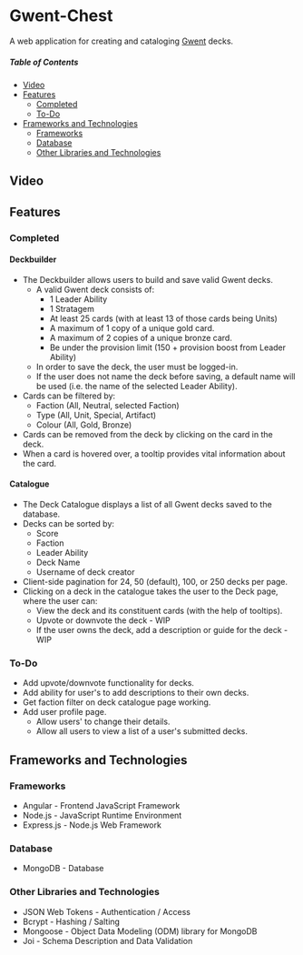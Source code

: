 # Gwent-Chest

A web application for creating and cataloging [Gwent](https://www.playgwent.com/en "Official Gwent webpage") decks.

##### Table of Contents

- [Video](#video)
- [Features](#features)
  - [Completed](#completed)
  - [To-Do](#to-do)
- [Frameworks and Technologies](#frameworks-and-technologies)
  - [Frameworks](#frameworks)
  - [Database](#database)
  - [Other Libraries and Technologies](#other-libraries-and-technologies)

## Video

## Features

### Completed

#### Deckbuilder

- The Deckbuilder allows users to build and save valid Gwent decks.
  - A valid Gwent deck consists of:
    - 1 Leader Ability
    - 1 Stratagem
    - At least 25 cards (with at least 13 of those cards being Units)
    - A maximum of 1 copy of a unique gold card.
    - A maximum of 2 copies of a unique bronze card.
    - Be under the provision limit (150 + provision boost from Leader Ability)
  - In order to save the deck, the user must be logged-in.
  - If the user does not name the deck before saving, a default name will be used (i.e. the name of the selected Leader Ability).
- Cards can be filtered by:
  - Faction (All, Neutral, selected Faction)
  - Type (All, Unit, Special, Artifact)
  - Colour (All, Gold, Bronze)
- Cards can be removed from the deck by clicking on the card in the deck.
- When a card is hovered over, a tooltip provides vital information about the card.

#### Catalogue

- The Deck Catalogue displays a list of all Gwent decks saved to the database.
- Decks can be sorted by:
  - Score
  - Faction
  - Leader Ability
  - Deck Name
  - Username of deck creator
- Client-side pagination for 24, 50 (default), 100, or 250 decks per page.
- Clicking on a deck in the catalogue takes the user to the Deck page, where the user can:
  - View the deck and its constituent cards (with the help of tooltips).
  - Upvote or downvote the deck - WIP
  - If the user owns the deck, add a description or guide for the deck - WIP

### To-Do

- Add upvote/downvote functionality for decks.
- Add ability for user's to add descriptions to their own decks.
- Get faction filter on deck catalogue page working.
- Add user profile page.
  - Allow users' to change their details.
  - Allow all users to view a list of a user's submitted decks.

## Frameworks and Technologies

### Frameworks

- Angular - Frontend JavaScript Framework
- Node.js - JavaScript Runtime Environment
- Express.js - Node.js Web Framework

### Database

- MongoDB - Database

### Other Libraries and Technologies

- JSON Web Tokens - Authentication / Access
- Bcrypt - Hashing / Salting
- Mongoose - Object Data Modeling (ODM) library for MongoDB
- Joi - Schema Description and Data Validation
